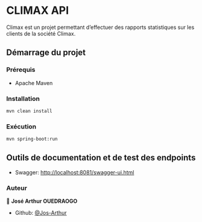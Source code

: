 # CLIMAX API

Climax est un projet permettant d’effectuer des rapports statistiques sur les clients de la société Climax.

## Démarrage du projet

### Prérequis

* Apache Maven

### Installation

```sh
mvn clean install

```
### Exécution
```sh
mvn spring-boot:run
```
## Outils de documentation et de test des endpoints

* Swagger: [http://localhost:8081/swagger-ui.html](http://localhost:8081/swagger-ui.html)


### Auteur

👤 **José Arthur OUEDRAOGO**

* Github: [@Jos-Arthur](https://github.com/Jos-Arthur/climax)
